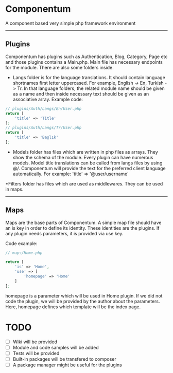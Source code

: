 # Componentum
A component based very simple php framework environment

---
## Plugins
Componentum  has plugins such as Authentication, Blog, Category, Page etc and those plugins contains a Main.php. Main file has necessary endpoints for the module. There are also some folders inside.

* Langs folder is for the language translations. It should contain language shortnames first letter uppercased. For example, English -> En, Turkish -> Tr. In that language folders, the related module name should be given as a name and then inside necessary text should be given as an associative array.
Example code: 
```php
// plugins/Auth/Langs/En/User.php
return [
    'title' => 'Title'
];
// plugins/Auth/Langs/Tr/User.php
return [
    'title' => 'Başlık'  
];
```

* Models folder has files which are written in php files as arrays. They show the schema of the module. Every plugin can have numerous models. Model title translations can be called from langs files by using @<filename>/<nickname>. Componentum will provide the text for the preferred client language automatically. For example: 'title' => '@user/username'


*Filters folder has files which are used as middlewares. They can be used in maps.

---
## Maps
Maps are the base parts of Componentum. A simple map file should have an is key in order to define its identity. These identities are the plugins. If any plugin needs parameters, it is provided via use key.

Code example: 

```php
// maps/Home.php

return [
    'is' => 'Home',
    'use' => [
        'homepage' => 'Home'
    ]
];

```
homepage is a parameter which will be used in Home plugin. If we did not code the plugin, we will be provided by the author about the parameters. Here, homepage defines which template will be the index page.

# TODO
- [ ] Wiki will be provided
- [ ] Module and code samples will be added
- [ ] Tests will be provided
- [ ] Built-in packages will be transfered to composer
- [ ] A package manager might be useful for the plugins
